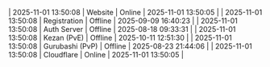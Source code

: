 | 2025-11-01 13:50:08 | Website | Online | 2025-11-01 13:50:05 |
| 2025-11-01 13:50:08 | Registration | Offline | 2025-09-09 16:40:23 |
| 2025-11-01 13:50:08 | Auth Server | Offline | 2025-08-18 09:33:31 |
| 2025-11-01 13:50:08 | Kezan (PvE) | Offline | 2025-10-11 12:51:30 |
| 2025-11-01 13:50:08 | Gurubashi (PvP) | Offline | 2025-08-23 21:44:06 |
| 2025-11-01 13:50:08 | Cloudflare | Online | 2025-11-01 13:50:05 |
